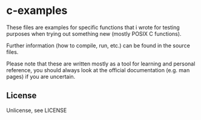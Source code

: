 # c-examples
These files are examples for specific functions that i wrote for testing purposes when trying out something new (mostly POSIX C functions).

Further information (how to compile, run, etc.) can be found in the source files.

Please note that these are written mostly as a tool for learning and personal reference, you should always look at the official documentation (e.g. man pages) if you are uncertain.

## License
Unlicense, see LICENSE
